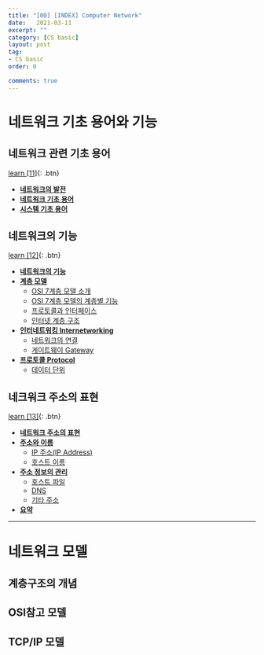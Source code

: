 ```yaml
---
title: "[00] [INDEX] Computer Network"
date:   2021-03-11
excerpt: ""
category: [CS basic]
layout: post
tag:
- CS basic
order: 0

comments: true
---
```


# 네트워크 기초 용어와 기능



## 네트워크 관련 기초 용어  


[learn [11]](https://yerimoh.github.io/CN01/){: .btn}    
- [**네트워크의 발전**](#--네트워크의-발전--)
- [**네트워크 기초 용어**](#--네트워크-기초-용어--)
- [**시스템 기초 용어**](#--시스템-기초-용어--)

## 네트워크의 기능  

[learn [12]](https://yerimoh.github.io/CN02/){: .btn}    
- [**네트워크의 기능**](#--네트워크의-기능--)
- [**계층 모델**](#--계층-모델--)
  * [OSI 7계층 모델 소개](#osi-7계층-모델-소개)
  * [OSI 7계층 모델의 계층별 기능](#osi-7계층-모델의-계층별-기능)
  * [프로토콜과 인터페이스](#프로토콜과-인터페이스)
  * [인터넷 계층 구조](#인터넷-계층-구조)
- [**인터네트워킹 Internetworking**](#--인터네트워킹-internetworking--)
  * [네트워크의 연결](#네트워크의-연결)
  * [게이트웨이 Gateway](#게이트웨이-gateway)
- [**프로토콜 Protocol**](#--프로토콜-protocol--)
  * [데이터 단위](#데이터-단위)


## 네크워크 주소의 표현

[learn [13]](https://yerimoh.github.io/CN03/){: .btn}    
- [**네트워크 주소의 표현**](#--네트워크-주소의-표현--)
- [**주소와 이름**](#--주소와-이름--)
  * [IP 주소(IP Address)](#ip-주소-ip-address-)
  * [호스트 이름](#호스트-이름)
- [**주소 정보의 관리**](#--주소-정보의-관리--)
  * [호스트 파일](#호스트-파일)
  * [DNS](#dns)
  * [기타 주소](#기타-주소)
- [**요약**](#-요약-)



------


# 네트워크 모델

## 계층구조의 개념

## OSI참고 모델

## TCP/IP 모델
